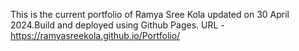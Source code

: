 This is the current  portfolio of Ramya Sree Kola updated on 30 April 2024.Build and deployed using Github Pages.
URL - https://ramyasreekola.github.io/Portfolio/
